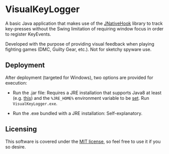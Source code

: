 # VisualKeyLogger

A basic Java application that makes use of the [JNativeHook](https://github.com/kwhat/jnativehook) library to track key-presses without the Swing limitation of requiring window focus in order to register KeyEvents.

Developed with the purpose of providing visual feedback when playing fighting games (DMC, Guilty Gear, etc.). Not for sketchy spyware use.

## Deployment

After deployment (targeted for Windows), two options are provided for execution:

* Run the .jar file: Requires a JRE installation that supports Java8 at least (e.g. [this](https://www.oracle.com/technetwork/java/javase/downloads/jre8-downloads-2133155.html)) and the `%JRE_HOME%` environment variable to be [set](https://confluence.atlassian.com/doc/setting-the-java_home-variable-in-windows-8895.html). Run `VisualKeyLogger.exe`.

* Run the .exe bundled with a JRE installation: Self-explanatory.

## Licensing

This software is covered under the [MIT license](./LICENSE), so feel free to use it if you so desire.
